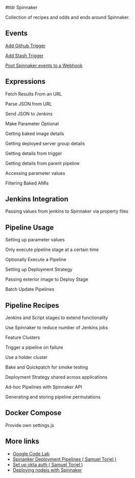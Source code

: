 #tldr Spinnaker

Collection of recipes and odds and ends around Spinnaker.

## Events

[Add Github Trigger](events/github.md)

[Add Stash Trigger](events/stash.md)

[Post Spinnaker events to a Webhook](events/webhook.md)

## Expressions

Fetch Results From an URL

Parse JSON from URL

Send JSON to Jenkins

Make Parameter Optional

Getting baked image details

Getting deployed server group details

Getting details from trigger

Getting details from parent pipeline

Accessing parameter values

Filtering Baked AMIs

## Jenkins Integration

Passing values from jenkins to Spinnaker via property files

## Pipeline Usage

Setting up parameter values

Only execute pipeline stage at a certain time

Optionally Execute a Pipeline

Setting up Deployment Strategy

Passing exterior image to Deploy Stage 

Batch Update Pipelines

## Pipeline Recipes

Jenkins and Script stages to extend functionality

Use Spinnaker to reduce number of Jenkins jobs

Feature Clusters

Trigger a pipeline on failure

Use a holder cluster

Bake and Quickpatch for smoke testing

Deployment Strategy shared across applications

Ad-hoc Pipelines with Spinnaker API

Generating and storing pipeline permutations

## Docker Compose

Provide own settings.js

## More links

* [Google Code Lab](http://spinnaker.io/documentation/source-to-prod-codelab.html)
* [Spinanker Deployment Pipelines ( Samuel Toriel )](http://riltsken.github.io/devops/infrastructure/deploymenttools/2016/02/08/spinnaker-deployment-pipelines.html)
* [Set up okta auth ( Samuel Toriel )](http://riltsken.github.io/devops/infrastructure/deploymenttools/2015/12/08/setup-okta-saml-with-spinnaker.html)
* [Deploying nodejs with Spinnaker](http://blog.greta.io/deploying-nodejs-with-spinnaker/)
